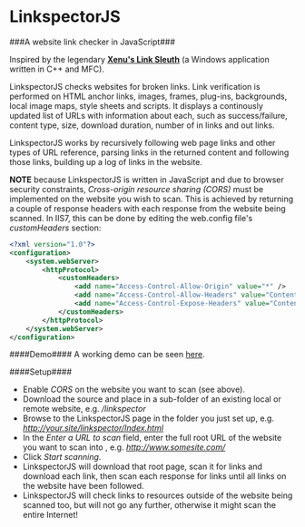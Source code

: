 LinkspectorJS
====

###A website link checker in JavaScript###

Inspired by the legendary [**Xenu's Link Sleuth**](http://home.snafu.de/tilman/xenulink.html) (a Windows application written in C++ and MFC).

LinkspectorJS checks websites for broken links. Link verification is performed on HTML anchor links, images, frames, plug-ins, backgrounds, local image maps, style sheets and scripts. It displays a continously updated list of URLs with information about each, such as success/failure, content type, size, download duration, number of in links and out links.

LinkspectorJS works by recursively following web page links and other types of URL reference, parsing links in the returned content and following those links, building up a log of links in the website.

**NOTE** because LinkspectorJS is written in JavaScript and due to browser security constraints, *Cross-origin resource sharing (CORS)* must be implemented on the website you wish to scan. This is achieved by returning a couple of response headers with each response from the website being scanned. In IIS7, this can be done by editing the web.config file's *customHeaders* section:

``` XML
<?xml version="1.0"?>
<configuration>
	<system.webServer>
		<httpProtocol>
			<customHeaders>
				<add name="Access-Control-Allow-Origin" value="*" />
				<add name="Access-Control-Allow-Headers" value="Content-Type" />
				<add name="Access-Control-Expose-Headers" value="Content-Length,Server,Date,Last-Modified,Content-Encoding,Content-Language,Content-Type,Status" />
			</customHeaders>
		</httpProtocol>
	</system.webServer>
</configuration>

```

####Demo####
A working demo can be seen [here](http://www.netricity.co.uk/code-samples/javascript/LinkspectorJS/).


####Setup####
 - Enable *CORS* on the website you want to scan (see above).
 - Download the source and place in a sub-folder of an existing local or remote website, e.g. */linkspector*
 - Browse to the LinkspectorJS page in the folder you just set up, e.g. *http://your.site/linkspector/Index.html*
 - In the *Enter a URL to scan* field, enter the full root URL of the website you want to scan into , e.g. *http://www.somesite.com/*
 - Click *Start scanning*.
 - LinkspectorJS will download that root page, scan it for links and download each link, then scan each response for links until all links on the website have been followed.
 - LinkspectorJS will check links to resources outside of the website being scanned too, but will not go any further, otherwise it might scan the entire Internet!
